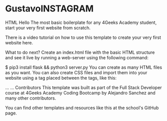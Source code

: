 # GustavoINSTAGRAM
HTML Hello
The most basic boilerplate for any 4Geeks Academy student, start your very first website from scratch.

There is a video tutorial on how to use this template to create your very first website here.

What to do next?
Create an index.html file with the basic HTML structure and see it live by running a web-server using the following command:

$ pip3 install flask && python3 server.py
You can create as many HTML files as you want.
You can also create CSS files and import them into your website using a <link> tag placed between the <head></head> tags, like this:
<head>
  ...
  <link rel="stylesheet" type="text/css" href="styles.css">
  ...
</head>
Contributors
This template was built as part of the Full Stack Developer course at 4Geeks Academy Coding Bootcamp by Alejandro Sanchez and many other contributors.

You can find other templates and resources like this at the school's GitHub page.
